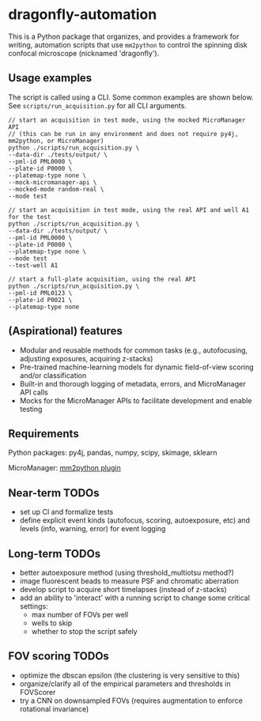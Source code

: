 # dragonfly-automation
This is a Python package that organizes, and provides a framework for writing, automation scripts that use `mm2python` to control the spinning disk confocal microscope (nicknamed 'dragonfly'). 


## Usage examples
The script is called using a CLI. Some common examples are shown below. See `scripts/run_acquisition.py` for all CLI arguments. 
```
// start an acquisition in test mode, using the mocked MicroManager API
// (this can be run in any environment and does not require py4j, mm2python, or MicroManager)
python ./scripts/run_acquisition.py \
--data-dir ./tests/output/ \
--pml-id PML0000 \
--plate-id P0000 \
--platemap-type none \
--mock-micromanager-api \
--mocked-mode random-real \
--mode test

// start an acquisition in test mode, using the real API and well A1 for the test
python ./scripts/run_acquisition.py \
--data-dir ./tests/output/ \
--pml-id PML0000 \
--plate-id P0000 \
--platemap-type none \
--mode test
--test-well A1

// start a full-plate acquisition, using the real API
python ./scripts/run_acquisition.py \
--pml-id PML0123 \
--plate-id P0021 \
--platemap-type none
```

## (Aspirational) features
* Modular and reusable methods for common tasks (e.g., autofocusing, adjusting exposures, acquiring z-stacks)
* Pre-trained machine-learning models for dynamic field-of-view scoring and/or classification
* Built-in and thorough logging of metadata, errors, and MicroManager API calls
* Mocks for the MicroManager APIs to facilitate development and enable testing


## Requirements
Python packages: py4j, pandas, numpy, scipy, skimage, sklearn

MicroManager: [mm2python plugin](https://github.com/czbiohub/mm2python)

## Near-term TODOs
- set up CI and formalize tests
- define explicit event kinds (autofocus, scoring, autoexposure, etc) and levels (info, warning, error) for event logging

## Long-term TODOs
- better autoexposure method (using threshold_multiotsu method?)
- image fluorescent beads to measure PSF and chromatic aberration
- develop script to acquire short timelapses (instead of z-stacks)
- add an ability to 'interact' with a running script to change some critical settings:
	- max number of FOVs per well
	- wells to skip
	- whether to stop the script safely

## FOV scoring TODOs
- optimize the dbscan epsilon (the clustering is very sensitive to this)
- organize/clarify all of the empirical parameters and thresholds in FOVScorer
- try a CNN on downsampled FOVs (requires augmentation to enforce rotational invariance)
